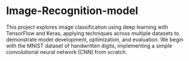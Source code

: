 # Image-Recognition-model
This project explores image classification using deep learning with TensorFlow and Keras, applying techniques across multiple datasets to demonstrate model development, optimization, and evaluation.  We begin with the MNIST dataset of handwritten digits, implementing a simple convolutional neural network (CNN) from scratch. 
